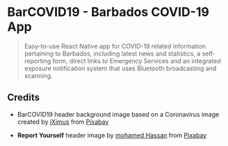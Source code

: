 # BarCOVID19 - Barbados COVID-19 App

> Easy-to-use React Native app for COVID-19 related information pertaining to Barbados, including latest news and statistics, a self-reporting form, direct links to Emergency Services and an integrated exposure notification system that uses Bluetooth broadcasting and scanning.

## Credits

- BarCOVID19 header background image based on a Coronavirus image created by [iXimus](https://pixabay.com/users/iXimus-2352783/?utm_source=link-attribution&utm_medium=referral&utm_campaign=image&utm_content=5086602) from [Pixabay](https://pixabay.com/?utm_source=link-attribution&utm_medium=referral&utm_campaign=image&utm_content=5086602)

- **Report Yourself** header image by [mohamed Hassan](https://pixabay.com/users/mohamed_hassan-5229782/?utm_source=link-attribution&utm_medium=referral&utm_campaign=image&utm_content=3524615) from [Pixabay](https://pixabay.com/?utm_source=link-attribution&utm_medium=referral&utm_campaign=image&utm_content=3524615)
